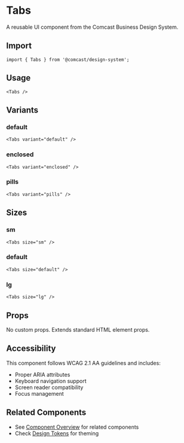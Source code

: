 # Tabs

A reusable UI component from the Comcast Business Design System.

## Import

```tsx
import { Tabs } from '@comcast/design-system';
```

## Usage

```tsx
<Tabs />
```

## Variants

### default

```tsx
<Tabs variant="default" />
```

### enclosed

```tsx
<Tabs variant="enclosed" />
```

### pills

```tsx
<Tabs variant="pills" />
```

## Sizes

### sm

```tsx
<Tabs size="sm" />
```

### default

```tsx
<Tabs size="default" />
```

### lg

```tsx
<Tabs size="lg" />
```

## Props

No custom props. Extends standard HTML element props.
## Accessibility

This component follows WCAG 2.1 AA guidelines and includes:

- Proper ARIA attributes
- Keyboard navigation support
- Screen reader compatibility
- Focus management

## Related Components

- See [Component Overview](/docs/components) for related components
- Check [Design Tokens](/docs/tokens) for theming
